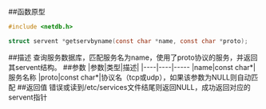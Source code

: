 ##函数原型
```c
#include <netdb.h>

struct servent *getservbyname(const char *name, const char *proto);
```
##描述
查询服务数据库，匹配服务名为name，使用了proto协议的服务，并返回其servent结构。
##参数
|参数|类型|描述|
|----|----|-----
|name|const char*|服务名称
|proto|const char*|协议名（tcp或udp），如果该参数为NULL则自动匹配
##返回值
错误或读到/etc/services文件结尾则返回NULL，成功返回对应的servent指针